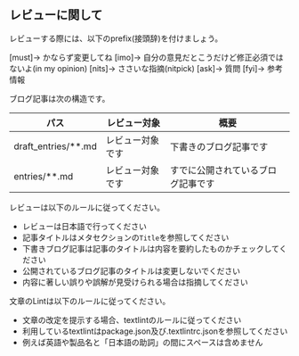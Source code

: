 ## レビューに関して

レビューする際には、以下のprefix(接頭辞)を付けましょう。

<!-- for GitHub Copilot review rule -->
[must]→ かならず変更してね
[imo]→ 自分の意見だとこうだけど修正必須ではないよ(in my opinion)
[nits]→ ささいな指摘(nitpick)
[ask]→ 質問
[fyi]→ 参考情報
<!-- for GitHub Copilot review rule-->

<!-- for GitHub Copilot review structure -->

ブログ記事は次の構造です。

| パス | レビュー対象 | 概要 |
| --- | --- | --- |
| draft_entries/**.md | レビュー対象です | 下書きのブログ記事です |
| entries/**.md | レビュー対象です | すでに公開されているブログ記事です |

<!-- for GitHub Copilot review structure -->

<!-- for GitHub Copilot review keypoint -->

レビューは以下のルールに従ってください。

- レビューは日本語で行ってください
- 記事タイトルはメタセクションの`Title`を参照してください
- 下書きブログ記事は記事のタイトルは内容を要約したものかチェックしてください
- 公開されているブログ記事のタイトルは変更しないでください
- 内容に著しい誤りや誤解が見受けられる場合は指摘してください

文章のLintは以下のルールに従ってください。

- 文章の改定を提示する場合、textlintのルールに従ってください
- 利用しているtextlintはpackage.json及び.textlintrc.jsonを参照してください
- 例えば英語や製品名と「日本語の助詞」の間にスペースは含めません

<!-- for GitHub Copilot review keypoint -->
